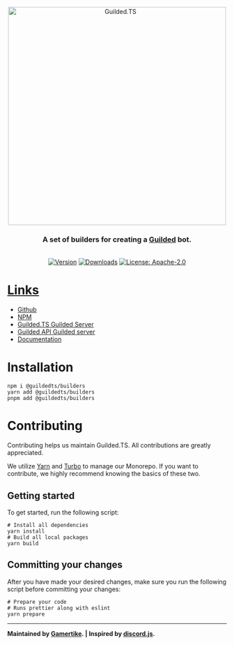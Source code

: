 <div align="center">
    <br />
    <a href="https://guildedts.js.org"><img src="https://guildedts.js.org/media/banner.jpg" width="500" alt="Guilded.TS"/></a>
    <h3><strong>A set of builders for creating a <a href="https://www.guilded.gg">Guilded</a> bot.</strong></h3>
    <br />
    <div>
        <a href="https://www.npmjs.com/package/@guildedts/builders"><img src="https://img.shields.io/npm/v/@guildedts/builders" alt="Version" /></a>
        <a href="https://www.npmjs.com/package/@guildedts/builders"><img src="https://img.shields.io/npm/dt/@guildedts/builders" alt="Downloads" /></a>
        <a href="https://www.npmjs.com/package/@guildedts/builders"><img src="https://img.shields.io/npm/l/@guildedts/builders" alt="License: Apache-2.0">
    </div>
</div>

# Links

-   [Github](https://github.com/GuildedTS/Guilded.TS)
-   [NPM](https://www.npmjs.com/package/@guildedts/builders)
-   [Guilded.TS Guilded Server](https://www.guilded.gg/GuildedTS)
-   [Guilded API Guilded server](https://www.guilded.gg/API-Official)
-   [Documentation](https://guildedts.js.org)

# Installation

```
npm i @guildedts/builders
yarn add @guildedts/builders
pnpm add @guildedts/builders
```

# Contributing

Contributing helps us maintain Guilded.TS. All contributions are greatly appreciated.

We utilize [Yarn](https://yarnpkg.com) and [Turbo](https://turborepo.org) to manage our Monorepo. If you want to contribute, we highly recommend knowing the basics of these two.

## Getting started

To get started, run the following script:

```
# Install all dependencies
yarn install
# Build all local packages
yarn build
```

## Committing your changes

After you have made your desired changes, make sure you run the following script before committing your changes:

```
# Prepare your code
# Runs prettier along with eslint
yarn prepare
```

---

**Maintained by [Gamertike](https://www.gamertike.com). | Inspired by [discord.js](https://discord.js.org).**
